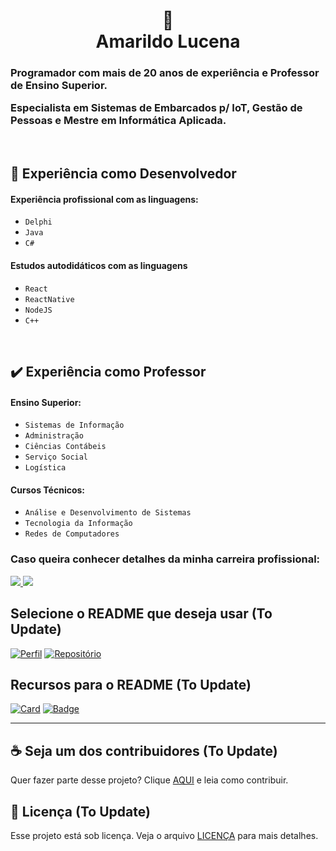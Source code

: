 <h1 align="center">
📄<br>Amarildo Lucena
</h1>

<h3>
  <p>Programador com mais de 20 anos de experiência e Professor de Ensino Superior.  </p>
  <p>Especialista em Sistemas de Embarcados p/ IoT, Gestão de Pessoas e Mestre em Informática Aplicada.  </p>
</h3>

</br>

## :hammer: Experiência como Desenvolvedor

<h4>Experiência profissional com as linguagens:</h4>

- `Delphi`
- `Java`
- `C#`

<h4>Estudos autodidáticos com as linguagens</h4>

- `React`
- `ReactNative`
- `NodeJS`
- `C++`

</br>

## ✔️ Experiência como Professor

<h4>Ensino Superior:</h4>

- `Sistemas de Informação`
- `Administração`
- `Ciências Contábeis`
- `Serviço Social`
- `Logística`

<h4>Cursos Técnicos:</h4>

- `Análise e Desenvolvimento de Sistemas`
- `Tecnologia da Informação`
- `Redes de Computadores`


<h3>Caso queira conhecer detalhes da minha carreira profissional:</h3> 

<div align="left">
  <a href="http://lattes.cnpq.br/5704719287804501" alt="CNPq">
    <img src="https://img.shields.io/static/v1?style=for-the-badge&label=CNPq&message=Currículo Lates&color=blue"/>
  </a>
  
  <a href="https://www.linkedin.com/in/amarildolucena" alt="Linkedin">
    <img src="https://img.shields.io/badge/-Linkedin-ff3a5e?style=for-the-badge&logo=Linkedin&logoColor=FFF"/>
  </a>
</div>



## Selecione o README que deseja usar (To Update)

[![Perfil](https://img.shields.io/badge/perfil%20-%23323330.svg?&style=for-the-badge&logo=perfil&logoColor=black&color=F745B5)](https://github.com/amarildolucena/readme-template/tree/main/profile)
[![Repositório](https://img.shields.io/badge/repositório%20-%23323330.svg?&style=for-the-badge&logo=repositório&logoColor=black&color=8000FF)](https://github.com/amarildolucena/readme-template/blob/main/repository)


## Recursos para o README (To Update)

[![Card](https://img.shields.io/badge/cards%20estrelas%20-%23323330.svg?&style=for-the-badge&logo=cards%20estrelas&logoColor=black&color=FFB800)](https://github.com/amarildolucena/readme-template/blob/main/cards-stats/cards-stats.md)
[![Badge](https://img.shields.io/badge/badges%20-%23323330.svg?&style=for-the-badge&logo=badges&logoColor=black&color=006DEC)](https://github.com/amarildolucena/readme-template/blob/main/badges/badges.md)

---

## ☕ Seja um dos contribuidores (To Update)

Quer fazer parte desse projeto? Clique [AQUI](CONTRIBUTING.md) e leia como contribuir.<br>

## 🍜 Licença (To Update)

Esse projeto está sob licença. Veja o arquivo [LICENÇA](LICENSE.md) para mais detalhes.<br>

